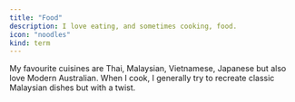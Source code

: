 ```yaml
---
title: "Food"
description: I love eating, and sometimes cooking, food.
icon: "noodles"
kind: term
---
```

My favourite cuisines are Thai, Malaysian, Vietnamese, Japanese but also love Modern Australian. When I cook, I generally try to recreate classic Malaysian dishes but with a twist.
